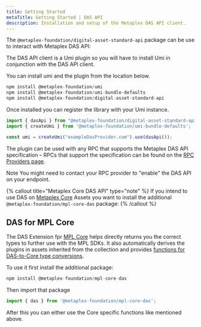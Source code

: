 ```yaml
---
title: Getting Started
metaTitle: Getting Started | DAS API
description: Installation and setup of the Metaplex DAS API client.
---
```


The `@metaplex-foundation/digital-asset-standard-api` package can be use to interact with Metaplex DAS API:

The DAS API client is a Umi plugin so you will have to install Umi in conjunction with the DAS API client.

You can install umi and the plugin from the location below.

```js
npm install @metaplex-foundation/umi
npm install @metaplex-foundation/umi-bundle-defaults
npm install @metaplex-foundation/digital-asset-standard-api
```

Once installed you can register the library with your Umi instance.

```js
import { dasApi } from "@metaplex-foundation/digital-asset-standard-api"
import { createUmi } from '@metaplex-foundation/umi-bundle-defaults';

const umi = createUmi("exampleDasProvider.com").use(dasApi());
```

The plugin can be used with any RPC that supports the Metaplex DAS API specification – RPCs that support the specification can be found on the [RPC Providers page](/rpc-providers).

Note You might need to contact your RPC provider to "enable" the DAS API on your endpoint.

{% callout title="Metaplex Core DAS API" type="note" %}
If you intend to use DAS on [Metaplex Core](/core) Assets you want to install the additional `@metaplex-foundation/mpl-core-das` package:
{% /callout %}

## DAS for MPL Core

The DAS Extension fpr [MPL Core](/core) helps directly returns you the correct types to further use with the MPL SDKs. It also automatically derives the plugins in assets inherited from the collection and provides [functions for DAS-to-Core type conversions](//TODO).

To use it first install the additional package:

```js
npm install @metaplex-foundation/mpl-core-das
```

Then import that package

```js
import { das } from '@metaplex-foundation/mpl-core-das';
```

After this you can either use the Core specific functions like mentioned above. 